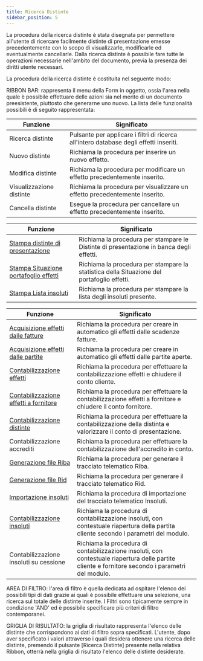 ```yaml
---
title: Ricerca Distinte
sidebar_position: 5
---
```


La procedura della ricerca distinte è stata disegnata per permettere all'utente di ricercare facilmente distinte di presentazione emesse precedentemente con lo scopo di visualizzarle, modificarle ed eventualmente cancellarle. Dalla ricerca distinte è possibile fare tutte le operazioni necessarie nell'ambito del documento, previa la presenza dei diritti utente necessari.

La procedura della ricerca distinte è costituita nel seguente modo:

RIBBON BAR: rappresenta il menu della Form in oggetto, ossia l'area nella quale è possibile effettuare delle azioni sia nel merito di un documento preesistente, piuttosto che generarne uno nuovo. La lista delle funzionalità possibili è di seguito rappresentata:



| Funzione | Significato |
| --- | --- |
| Ricerca distinte | Pulsante per applicare i filtri di ricerca all'intero database degli effetti inseriti. |
| Nuovo distinte | Richiama la procedura per inserire un nuovo effetto. |
| Modifica distinte | Richiama la procedura per modificare un effetto precedentemente inserito. |
| Visualizzazione distinte | Richiama la procedura per visualizzare un effetto precedentemente inserito. |
| Cancella distinte | Esegue la procedura per cancellare un effetto precedentemente inserito. |



| Funzione | Significato |
| --- | --- |
|  [Stampa distinte di presentazione](/docs/treasury/bills-holding/reports/print-presentation-lists)  | Richiama la procedura per stampare le Distinte di presentazione in banca degli effetti. |
|  [Stampa Situazione portafoglio effetti](/docs/treasury/bills-holding/reports/bill-holding-situation)  | Richiama la procedura per stampare la statistica della Situazione del portafoglio effetti. |
|  [Stampa Lista insoluti](/docs/treasury/bills-holding/reports/print-unpaid-list)  | Richiama la procedura per stampare la lista degli insoluti presente. |



| Funzione | Significato |
| --- | --- |
|  [Acquisizione effetti dalle fatture](/docs/treasury/bills-holding/procedures/bills-acquisition-from-invoices/acquisition)  | Richiama la procedura per creare in automatico gli effetti dalle scadenze fatture. |
|  [Acquisizione effetti dalle partite](/docs/treasury/bills-holding/procedures/bills-acquisition-from-maturity-values/bills-acquisition-from-maturity-values-intro)  | Richiama la procedura per creare in automatico gli effetti dalle partite aperte. |
|  [Contabilizzazione effetti](/docs/treasury/bills-holding/accounting/bills-accounting/accounting)  | Richiama la procedura per effettuare la contabilizzazione effetti e chiudere il conto cliente. |
|  [Contabilizzazione effetti a fornitore](/docs/treasury/bills-holding/accounting/bills-accounting-by-vendor/accounting)  | Richiama la procedura per effettuare la contabilizzazione effetti a fornitore e chiudere il conto fornitore. |
|  [Contabilizzazione distinte](/docs/treasury/bills-holding/accounting/lists-accounting/accounting)  | Richiama la procedura per effettuare la contabilizzazione della distinta e valorizzare il conto di presentazione. |
|  Contabilizzazione accrediti  | Richiama la procedura per effettuare la contabilizzazione dell'accredito in conto. |
|  [Generazione file Riba](/docs/treasury/bills-holding/cash-order-rid-lcr/cash-order-rid-lcr-creation/cash-order-files-creation)  | Richiama la procedura per generare il tracciato telematico Riba. |
|  [Generazione file Rid](/docs/treasury/bills-holding/cash-order-rid-lcr/cash-order-rid-lcr-creation/rid-file-creation)  | Richiama la procedura per generare il tracciato telematico Rid. |
|  [Importazione insoluti](/docs/treasury/bills-holding/procedures/import-unpaids)  | Richiama la procedura di importazione del tracciato telematico Insoluti. |
|  [Contabilizzazione insoluti](/docs/treasury/bills-holding/accounting/unpaid-accounting/unpaids)  | Richiama la procedura di contabilizzazione insoluti, con contestuale riapertura della partita cliente secondo i parametri del modulo. |
|  Contabilizzazione insoluti su cessione | Richiama la procedura di contabilizzazione insoluti, con contestuale riapertura delle partite cliente e fornitore secondo i parametri del modulo. |

AREA DI FILTRO: l'area di filtro è quella dedicata ad ospitare l'elenco dei possibili tipi di dati grazie ai quali è possibile effettuare una selezione, una ricerca sul totale delle distinte inserite. I Filtri sono tipicamente sempre in condizione 'AND' ed è possibile specificare più criteri di filtro contemporanei.

GRIGLIA DI RISULTATO: la griglia di risultato rappresenta l'elenco delle distinte che corrispondono ai dati di filtro sopra specificati. L'utente, dopo aver specificato i valori attraverso i quali desidera ottenere una ricerca delle distinte, premendo il pulsante [Ricerca Distinte] presente nella relativa Ribbon, otterrà nella griglia di risultato l'elenco delle distinte desiderate.






